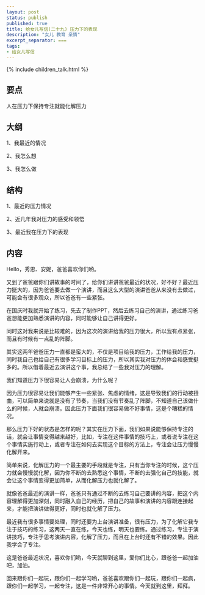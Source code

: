 ```yaml
---
layout: post
status: publish
published: true
title: 给女儿写信(二十九) 压力下的表现
description: "女儿 教育 亲情"
excerpt_separator: ===
tags:
- 给女儿写信
---
```


{% include children_talk.html %}


## 要点

人在压力下保持专注就能化解压力

## 大纲

1、我最近的情况

2、我怎么想

3、我怎么做

## 结构

1、最近的压力情况

2、近几年我对压力的感受和领悟

3、最近我在压力下的表现

## 内容

Hello，秀恩、安妮，爸爸喜欢你们哟。

又到了爸爸跟你们讲故事的时间了，给你们讲讲爸爸最近的状况，好不好？最近压力挺大的，因为爸爸要去做一个演讲，而且这么大型的演讲爸爸从来没有去做过，可能会有很多观众，所以爸爸有一些紧张。

在国庆时我就开始了练习，先去了制作PPT，然后去练习自己的演讲，通过练习爸爸想能更加熟悉演讲的内容，同时能够让自己讲得更好。

同时这对我来说是比较难的，因为这次的演讲给我的压力很大，所以我有点紧张，而且有时候有一点乱的阵脚。

其实这两年爸爸压力一直都是蛮大的，不仅是项目给我的压力，工作给我的压力，同时我自己也给自己有很多学习目标上的压力，所以其实我对压力的体会和感受挺多的。所以借着最近去演讲这个事，我总结了一些我对压力的理解。

我们知道压力下很容易让人会崩溃，为什么呢？

因为压力很容易让我们能够产生一些紧张、焦虑的情绪，这是导致我们的行动被扭曲，可以简单来说就是没有了节奏，当我们没有节奏乱了阵脚，不知道自己该做什么的时候，人就会崩溃。因此压力下面我们很容易做不好事情，这是个糟糕的情况。

那么压力下好的状态是怎样的呢？其实在压力下面，我们如果说能够保持专注的话，就会让事情变得越来越好，比如，专注在这件事情的技巧上，或者说专注在这个事情实施行动上，或者专注在如何去实现这个目标的方法上，专注会让压力慢慢化解开来。

简单来说，化解压力的一个最主要的手段就是专注，只有当你专注的时候，这个压力就会慢慢就化解，因为你不断的去熟悉这个事情，不断的去强化自己的技能，就会让这个事情变得更加简单，从而化解压力也就化解了。

就像爸爸最近的演讲一样，爸爸只有通过不断的去练习自己要讲的内容，把这个内容理解得更加深刻，同时融入自己的经历，把自己的故事和演讲的内容跟连接起来，才能把演讲做得更好，同时也就化解了压力。

最近我有很多事情要处理，同时还要为上台演讲准备，很有压力，为了化解它我专注于技巧的练习，这两天一直在练，今天也练，明天也要练。通过练习，专注于演讲技巧，专注于思考演讲内容，化解了压力，而且在上台时还有不错的效果。因此我学会了专注。

这是爸爸最近状况，喜欢你们哟，今天就聊到这里，爱你们比心，跟爸爸一起加油吧，加油。

回来跟你们一起玩，跟你们一起学习哟，爸爸喜欢跟你们一起玩，跟你们一起疯，跟你们一起学习，一起专注，这是一件非常开心的事情。今天就到这里，拜拜。


